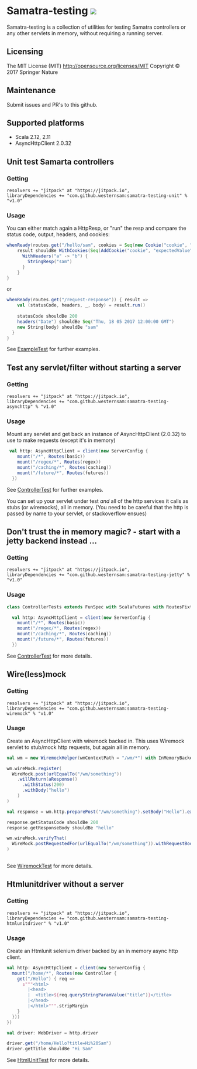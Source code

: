 # Samatra-testing [![](https://jitpack.io/v/westernsam/samatra-testing.svg)](https://jitpack.io/#westernsam/samatra-testing)

Samatra-testing is a collection of utilities for testing Samatra controllers or any other servlets in memory, without requiring a running server. 

## Licensing
The MIT License (MIT) http://opensource.org/licenses/MIT
Copyright © 2017 Springer Nature

## Maintenance
Submit issues and PR's to this github.

## Supported platforms

* Scala 2.12, 2.11
* AsyncHttpClient 2.0.32

## Unit test Samarta controllers

### Getting
```
resolvers += "jitpack" at "https://jitpack.io",
libraryDependencies += "com.github.westernsam:samatra-testing-unit" % "v1.0"
```

### Usage
You can either match again a HttpResp, or "run" the resp and compare the status code, output, headers, and cookies:

```scala
whenReady(routes.get("/hello/sam", cookies = Seq(new Cookie("cookie", "expectedValue")))) { result =>
    result shouldBe WithCookies(Seq(AddCookie("cookie", "expectedValue"))) {
      WithHeaders("a" -> "b") {
        StringResp("sam")
      }
    }
}
```
or
```scala
whenReady(routes.get("/request-response")) { result =>
    val (statusCode, headers, _, body) = result.run()
    
    statusCode shouldBe 200
    headers("Date") shouldBe Seq("Thu, 18 05 2017 12:00:00 GMT")
    new String(body) shouldBe "sam"
  }
}
```
See [ExampleTest](samatra-testing-unit/src/test/scala/com/springer/samatra/testing/unit/ExampleTest.scala) for further examples.

## Test any servlet/filter without starting a server

### Getting
```
resolvers += "jitpack" at "https://jitpack.io",
libraryDependencies += "com.github.westernsam:samatra-testing-asynchttp" % "v1.0"
```

### Usage

Mount any servlet and get back an instance of AsyncHttpClient (2.0.32) to use to make requests (except it's in memory)

```scala
 val http: AsyncHttpClient = client(new ServerConfig {
    mount("/*", Routes(basic))
    mount("/regex/*", Routes(regex))
    mount("/caching/*", Routes(caching))
    mount("/future/*", Routes(futures))
  })
```

See [ControllerTest](samatra-testing-asynchttp/src/test/scala/com/springer/samatra/testing/asynchttp/ControllerTests.scala) for further examples. 

You can set up your servlet under test _and_ all of the http services it calls as stubs (or wiremocks), all in memory.
(You need to be careful that the http is passed by name to your servlet, or stackoverflow ensues)

## Don't trust the in memory magic? - start with a jetty backend instead ...

### Getting
```
resolvers += "jitpack" at "https://jitpack.io",
libraryDependencies += "com.github.westernsam:samatra-testing-jetty" % "v1.0"
```

### Usage

```scala
class ControllerTests extends FunSpec with ScalaFutures with RoutesFixtures with BeforeAndAfterAll with JettyBackend {

  val http: AsyncHttpClient = client(new ServerConfig {
    mount("/*", Routes(basic))
    mount("/regex/*", Routes(regex))
    mount("/caching/*", Routes(caching))
    mount("/future/*", Routes(futures))
  })
```

See [ControllerTest](samatra-testing/blob/master/samatra-testing-jetty/src/test/scala/com/springer/samatra/testing/servlet/ControllerTests.scala) for more details.

## Wire(less)mock

### Getting
```
resolvers += "jitpack" at "https://jitpack.io",
libraryDependencies += "com.github.westernsam:samatra-testing-wiremock" % "v1.0"
```

### Usage

Create an AsyncHttpClient with wiremock backed in. This uses Wiremock servlet to stub/mock http requests, but again all in memory.

```scala
val wm = new WiremockHelper(wmContextPath = "/wm/*") with InMemoryBackend

wm.wireMock.register(
  WireMock.post(urlEqualTo("/wm/something"))
    .willReturn(aResponse()
      .withStatus(200)
      .withBody("hello")
    )
)

val response = wm.http.preparePost("/wm/something").setBody("Hello").execute().get()

response.getStatusCode shouldBe 200
response.getResponseBody shouldBe "hello"

wm.wireMock.verifyThat(
  WireMock.postRequestedFor(urlEqualTo("/wm/something")).withRequestBody(new EqualToPattern("Hello"))
)
    
```

See [WiremockTest](samatra-testing-wiremock/src/test/scala/com/springer/samatra/testing/wiremock/WiremockTest.scala) for more details.

## Htmlunitdriver without a server

### Getting
```
resolvers += "jitpack" at "https://jitpack.io",
libraryDependencies += "com.github.westernsam:samatra-testing-htmlunitdriver" % "v1.0"
```

### Usage

Create an Htmlunit selenium driver backed by an in memory async http client.

```scala
val http: AsyncHttpClient = client(new ServerConfig {
  mount("/home/*", Routes(new Controller {
    get("/Hello") { req =>
      s"""<html>
        |<head>
        |  <title>${req.queryStringParamValue("title")}</title>
        |</head>
        |</html>""".stripMargin
    }
  }))
})

val driver: WebDriver = http.driver

driver.get("/home/Hello?title=Hi%20Sam")
driver.getTitle shouldBe "Hi Sam"

```

See [HtmlUnitTest](samatra-testing-htmlunitdriver/src/test/scala/com/springer/samatra/testing/webdriver/HtmlUnitTest.scala) for more details.
